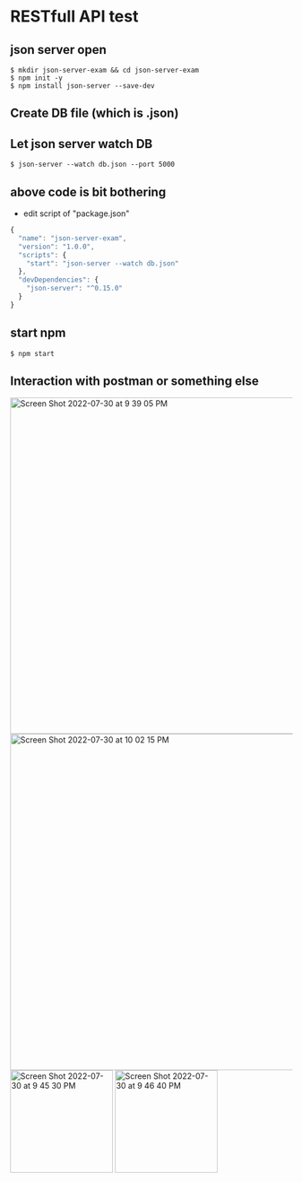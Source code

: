 # RESTfull API test

## json server open
```console
$ mkdir json-server-exam && cd json-server-exam
$ npm init -y
$ npm install json-server --save-dev
```

## Create DB file (which is .json)

## Let json server watch DB
```console
$ json-server --watch db.json --port 5000
```

## above code is bit bothering
* edit script of "package.json"
```js
{
  "name": "json-server-exam",
  "version": "1.0.0",
  "scripts": {
    "start": "json-server --watch db.json"
  },
  "devDependencies": {
    "json-server": "^0.15.0"
  }
}
```

## start npm
```console
$ npm start
```

## Interaction with postman or something else
<img width="600" alt="Screen Shot 2022-07-30 at 9 39 05 PM" src="https://user-images.githubusercontent.com/50198431/181915602-af4f8b6e-0e0f-40d4-8d41-536b0a0a7b23.png">
<img width="600" alt="Screen Shot 2022-07-30 at 10 02 15 PM" src="https://user-images.githubusercontent.com/50198431/181915612-a02195fb-e421-4733-9caa-65a65360949d.png">
<img width="183" alt="Screen Shot 2022-07-30 at 9 45 30 PM" src="https://user-images.githubusercontent.com/50198431/181915613-392cb6eb-5803-4c7c-b4b9-0a64a1b21062.png">
<img width="183" alt="Screen Shot 2022-07-30 at 9 46 40 PM" src="https://user-images.githubusercontent.com/50198431/181915617-ea190eed-df21-49e6-81ef-cd727ff296fe.png">

